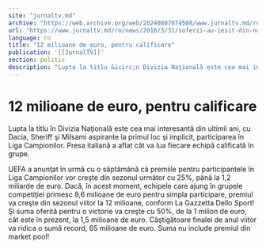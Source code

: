 ```yaml
---
site: "jurnaltv.md"
archive: "https://web.archive.org/web/20240807074508/www.jurnaltv.md/ro/news/2016/3/31/soferii-au-iesit-din-nou-in-strada-10203968/"
url: "https://www.jurnaltv.md/ro/news/2016/3/31/soferii-au-iesit-din-nou-in-strada-10203968/"
language: ro
title: "12 milioane de euro, pentru calificare"
publication: '[[JurnalTV]]'
section: politic
description: "Lupta la titlu &icirc;n Divizia Naţională este cea mai interesantă din ultimii ani, cu Dacia, Sheriff şi Milsami aspirante la primul loc şi implicit,..."
---
```


# 12 milioane de euro, pentru calificare

Lupta la titlu în Divizia Naţională este cea mai interesantă din ultimii ani, cu Dacia, Sheriff şi Milsami aspirante la primul loc şi implicit, participarea în Liga Campionilor. Presa italiană a aflat cât va lua fiecare echipă calificată în grupe.

UEFA a anunţat în urmă cu o săptămână că premiile pentru participantele în Liga Campionilor vor creşte din sezonul următor cu 25%, până la 1,2 miliarde de euro. Dacă, în acest moment, echipele care ajung în grupele competiţiei primesc 8,6 milioane de euro pentru simpla participare, premiul va creşte din sezonul viitor la 12 milioane, conform La Gazzetta Dello Sport! Şi suma oferită pentru o victorie va creşte cu 50%, de la 1 milion de euro, cât este în prezent, la 1,5 milioane de euro. Câştigătoare finalei de anul viitor va ridica o sumă record, 65 milioane de euro. Suma nu include premiul din market pool!